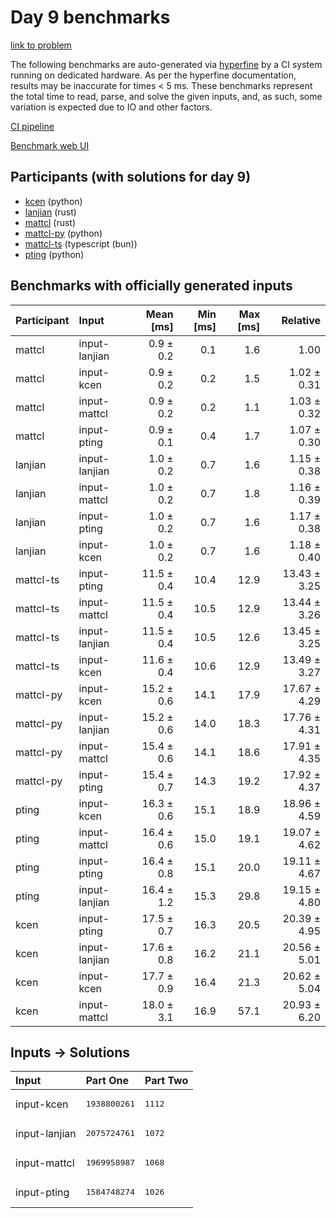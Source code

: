 # Day 9 benchmarks

[link to problem](https://adventofcode.com/2023/day/9)

The following benchmarks are auto-generated via
[hyperfine](https://github.com/sharkdp/hyperfine) by a CI system running on
dedicated hardware. As per the hyperfine documentation, results may be
inaccurate for times < 5 ms. These benchmarks represent the total time to read,
parse, and solve the given inputs, and, as such, some variation is expected due
to IO and other factors.

[CI pipeline](http://ci.papercode.net:8080/teams/main/pipelines/aoc2023)

[Benchmark web UI](https://aoc.ancalagon.black)


## Participants (with solutions for day 9)

- [kcen](https://github.com/kcen/aoc2023) (python)
- [lanjian](https://github.com/lanjian/aoc-2023) (rust)
- [mattcl](https://github.com/mattcl/aoc2023) (rust)
- [mattcl-py](https://github.com/mattcl/aoc2023-py) (python)
- [mattcl-ts](https://github.com/mattcl/aoc2023-js) (typescript (bun))
- [pting](https://github.com/pting/aoc2023) (python)


## Benchmarks with officially generated inputs

| Participant | Input | Mean [ms] | Min [ms] | Max [ms] | Relative |
|:---|:---|---:|---:|---:|---:|
| mattcl | input-lanjian | 0.9 ± 0.2 | 0.1 | 1.6 | 1.00 |
| mattcl | input-kcen | 0.9 ± 0.2 | 0.2 | 1.5 | 1.02 ± 0.31 |
| mattcl | input-mattcl | 0.9 ± 0.2 | 0.2 | 1.1 | 1.03 ± 0.32 |
| mattcl | input-pting | 0.9 ± 0.1 | 0.4 | 1.7 | 1.07 ± 0.30 |
| lanjian | input-lanjian | 1.0 ± 0.2 | 0.7 | 1.6 | 1.15 ± 0.38 |
| lanjian | input-mattcl | 1.0 ± 0.2 | 0.7 | 1.8 | 1.16 ± 0.39 |
| lanjian | input-pting | 1.0 ± 0.2 | 0.7 | 1.6 | 1.17 ± 0.38 |
| lanjian | input-kcen | 1.0 ± 0.2 | 0.7 | 1.6 | 1.18 ± 0.40 |
| mattcl-ts | input-pting | 11.5 ± 0.4 | 10.4 | 12.9 | 13.43 ± 3.25 |
| mattcl-ts | input-mattcl | 11.5 ± 0.4 | 10.5 | 12.9 | 13.44 ± 3.26 |
| mattcl-ts | input-lanjian | 11.5 ± 0.4 | 10.5 | 12.6 | 13.45 ± 3.25 |
| mattcl-ts | input-kcen | 11.6 ± 0.4 | 10.6 | 12.9 | 13.49 ± 3.27 |
| mattcl-py | input-kcen | 15.2 ± 0.6 | 14.1 | 17.9 | 17.67 ± 4.29 |
| mattcl-py | input-lanjian | 15.2 ± 0.6 | 14.0 | 18.3 | 17.76 ± 4.31 |
| mattcl-py | input-mattcl | 15.4 ± 0.6 | 14.1 | 18.6 | 17.91 ± 4.35 |
| mattcl-py | input-pting | 15.4 ± 0.7 | 14.3 | 19.2 | 17.92 ± 4.37 |
| pting | input-kcen | 16.3 ± 0.6 | 15.1 | 18.9 | 18.96 ± 4.59 |
| pting | input-mattcl | 16.4 ± 0.6 | 15.0 | 19.1 | 19.07 ± 4.62 |
| pting | input-pting | 16.4 ± 0.8 | 15.1 | 20.0 | 19.11 ± 4.67 |
| pting | input-lanjian | 16.4 ± 1.2 | 15.3 | 29.8 | 19.15 ± 4.80 |
| kcen | input-pting | 17.5 ± 0.7 | 16.3 | 20.5 | 20.39 ± 4.95 |
| kcen | input-lanjian | 17.6 ± 0.8 | 16.2 | 21.1 | 20.56 ± 5.01 |
| kcen | input-kcen | 17.7 ± 0.9 | 16.4 | 21.3 | 20.62 ± 5.04 |
| kcen | input-mattcl | 18.0 ± 3.1 | 16.9 | 57.1 | 20.93 ± 6.20 |


## Inputs -> Solutions

| Input | Part One | Part Two |
|:---|:---|:---|
|input-kcen|<pre>1938800261</pre>|<pre>1112</pre>|
|input-lanjian|<pre>2075724761</pre>|<pre>1072</pre>|
|input-mattcl|<pre>1969958987</pre>|<pre>1068</pre>|
|input-pting|<pre>1584748274</pre>|<pre>1026</pre>|